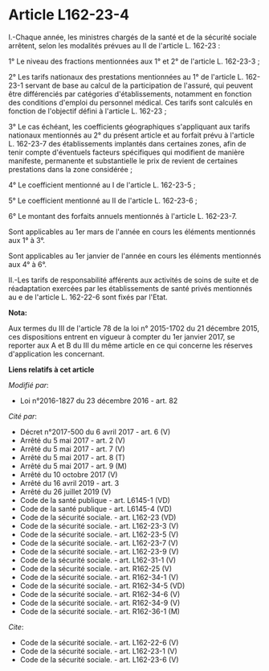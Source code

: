 # Article L162-23-4

I.-Chaque année, les ministres chargés de la santé et de la sécurité sociale arrêtent, selon les modalités prévues au II de
l'article L. 162-23 : 

1° Le niveau des fractions mentionnées aux 1° et 2° de l'article L. 162-23-3 ; 

2° Les tarifs nationaux des prestations mentionnées au 1° de l'article L. 162-23-1 servant de base au calcul de la
participation de l'assuré, qui peuvent être différenciés par catégories d'établissements, notamment en fonction des
conditions d'emploi du personnel médical. Ces tarifs sont calculés en fonction de l'objectif défini à l'article L. 162-23 ; 

3° Le cas échéant, les coefficients géographiques s'appliquant aux tarifs nationaux mentionnés au 2° du présent article et au
forfait prévu à l'article L. 162-23-7 des établissements implantés dans certaines zones, afin de tenir compte d'éventuels
facteurs spécifiques qui modifient de manière manifeste, permanente et substantielle le prix de revient de certaines
prestations dans la zone considérée ; 

4° Le coefficient mentionné au I de l'article L. 162-23-5 ; 

5° Le coefficient mentionné au II de l'article L. 162-23-6 ; 

6° Le montant des forfaits annuels mentionnés à l'article L. 162-23-7. 

Sont applicables au 1er mars de l'année en cours les éléments mentionnés aux 1° à 3°. 

Sont applicables au 1er janvier de l'année en cours les éléments mentionnés aux 4° à 6°. 

II.-Les tarifs de responsabilité afférents aux activités de soins de suite et de réadaptation exercées par les établissements
de santé privés mentionnés au e de l'article L. 162-22-6 sont fixés par l'Etat.

**Nota:**

Aux termes du III de l'article 78 de la loi n° 2015-1702 du 21 décembre 2015, ces dispositions entrent en vigueur à compter
du 1er janvier 2017, se reporter aux A et B du III du même article en ce qui concerne les réserves d'application les
concernant.

**Liens relatifs à cet article**

_Modifié par_:

  - Loi n°2016-1827 du 23 décembre 2016 - art. 82

_Cité par_:

  - Décret n°2017-500 du 6 avril 2017 - art. 6 (V)
  - Arrêté du 5 mai 2017 - art. 2 (V)
  - Arrêté du 5 mai 2017 - art. 7 (V)
  - Arrêté du 5 mai 2017 - art. 8 (T)
  - Arrêté du 5 mai 2017 - art. 9 (M)
  - Arrêté du 10 octobre 2017 (V)
  - Arrêté du 16 avril 2019 - art. 3
  - Arrêté du 26 juillet 2019 (V)
  - Code de la santé publique - art. L6145-1 (VD)
  - Code de la santé publique - art. L6145-4 (VD)
  - Code de la sécurité sociale. - art. L162-23 (VD)
  - Code de la sécurité sociale. - art. L162-23-3 (V)
  - Code de la sécurité sociale. - art. L162-23-5 (V)
  - Code de la sécurité sociale. - art. L162-23-7 (V)
  - Code de la sécurité sociale. - art. L162-23-9 (V)
  - Code de la sécurité sociale. - art. L162-31-1 (V)
  - Code de la sécurité sociale. - art. R162-25 (V)
  - Code de la sécurité sociale. - art. R162-34-1 (V)
  - Code de la sécurité sociale. - art. R162-34-5 (VD)
  - Code de la sécurité sociale. - art. R162-34-6 (V)
  - Code de la sécurité sociale. - art. R162-34-9 (V)
  - Code de la sécurité sociale. - art. R162-36-1 (M)

_Cite_:

  - Code de la sécurité sociale. - art. L162-22-6 (V)
  - Code de la sécurité sociale. - art. L162-23-1 (V)
  - Code de la sécurité sociale. - art. L162-23-6 (V)

